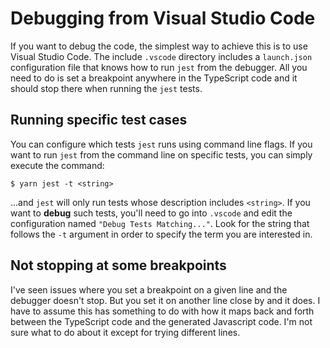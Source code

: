 # Debugging from Visual Studio Code

If you want to debug the code, the simplest way to achieve this is to use Visual Studio Code.
The include `.vscode` directory includes a `launch.json` configuration file that knows how
to run `jest` from the debugger.  All you need to do is set a breakpoint anywhere in the 
TypeScript code and it should stop there when running the `jest` tests.

## Running specific test cases

You can configure which tests `jest` runs using command line flags.  If you want to run `jest`
from the command line on specific tests, you can simply execute the command:

```
$ yarn jest -t <string>
```

...and `jest` will only run tests whose description includes `<string>`.  If you want to
**debug** such tests, you'll need to go into `.vscode` and edit the configuration named
`"Debug Tests Matching..."`.  Look for the string that follows the `-t` argument in
order to specify the term you are interested in.

## Not stopping at some breakpoints

I've seen issues where you set a breakpoint on a given line and the debugger doesn't stop.
But you set it on another line close by and it does.  I have to assume this has something
to do with how it maps back and forth between the TypeScript code and the generated 
Javascript code.  I'm not sure what to do about it except for trying different lines.